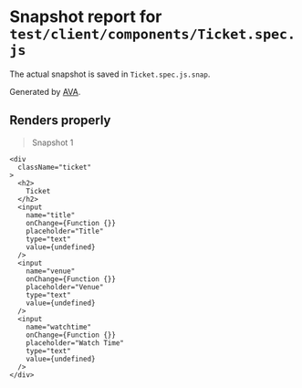 # Snapshot report for `test/client/components/Ticket.spec.js`

The actual snapshot is saved in `Ticket.spec.js.snap`.

Generated by [AVA](https://ava.li).

## Renders properly

> Snapshot 1

    <div
      className="ticket"
    >
      <h2>
        Ticket
      </h2>
      <input
        name="title"
        onChange={Function {}}
        placeholder="Title"
        type="text"
        value={undefined}
      />
      <input
        name="venue"
        onChange={Function {}}
        placeholder="Venue"
        type="text"
        value={undefined}
      />
      <input
        name="watchtime"
        onChange={Function {}}
        placeholder="Watch Time"
        type="text"
        value={undefined}
      />
    </div>
